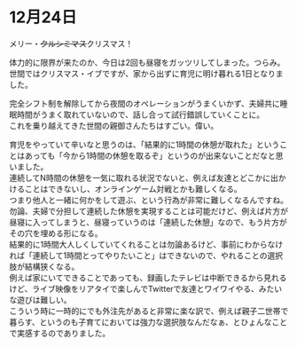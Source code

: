 # 12月24日

メリー・~~クルシミマス~~クリスマス！

体力的に限界が来たのか、今日は2回も昼寝をガッツリしてしまった。つらみ。  
世間ではクリスマス・イブですが、家から出ずに育児に明け暮れる1日となりました。

完全シフト制を解除してから夜間のオペレーションがうまくいかず、夫婦共に睡眠時間がうまく取れていないので、話し合って試行錯誤していくことに。  
これを乗り越えてきた世間の親御さんたちはすごい。偉い。

育児をやっていて辛いなと思うのは、「結果的に1時間の休憩が取れた」ということはあっても「今から1時間の休憩を取るぞ」というのが出来ないことだなと思いました。  
連続してN時間の休憩を一気に取れる状況でないと、例えば友達とどこかに出かけることはできないし、オンラインゲーム対戦とかも難しくなる。  
つまり他人と一緒に何かをして遊ぶ、という行為が非常に難しくなるんですね。  
勿論、夫婦で分担して連続した休憩を実現することは可能だけど、例えば片方が昼寝に入ってしまうと、昼寝っていうのは「連続した休憩」なので、もう片方がその穴を埋める形になる。  
結果的に1時間大人しくしていてくれることは勿論あるけど、事前にわからなければ「連続して1時間とってやりたいこと」はできないので、やれることの選択肢が結構狭くなる。  
例えば家にいてできることであっても、録画したテレビは中断できるから見れるけど、ライブ映像をリアタイで楽しんでTwitterで友達とワイワイやる、みたいな遊びは難しい。  
こういう時に一時的にでも外注先があると非常に楽な訳で、例えば親子二世帯で暮らす、というのも子育てにおいては強力な選択肢なんだなぁ、とひょんなことで実感するのでありました。
